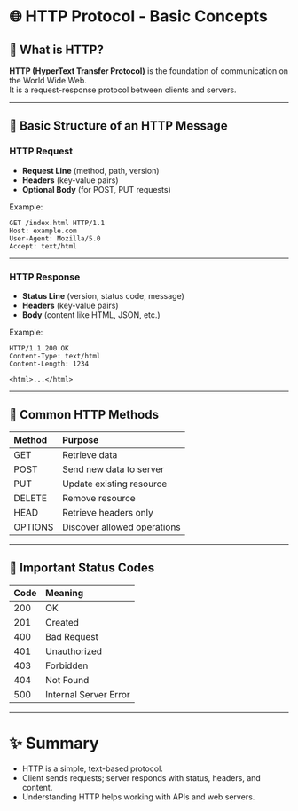 # 🌐 HTTP Protocol - Basic Concepts

## 🔹 What is HTTP?

**HTTP (HyperText Transfer Protocol)** is the foundation of communication on the World Wide Web.  
It is a request-response protocol between clients and servers.

---

## 🔹 Basic Structure of an HTTP Message

### HTTP Request
- **Request Line** (method, path, version)
- **Headers** (key-value pairs)
- **Optional Body** (for POST, PUT requests)

Example:
```
GET /index.html HTTP/1.1
Host: example.com
User-Agent: Mozilla/5.0
Accept: text/html
```

---

### HTTP Response
- **Status Line** (version, status code, message)
- **Headers** (key-value pairs)
- **Body** (content like HTML, JSON, etc.)

Example:
```
HTTP/1.1 200 OK
Content-Type: text/html
Content-Length: 1234

<html>...</html>
```

---

## 🔹 Common HTTP Methods

| Method  | Purpose                         |
|:--------|:---------------------------------|
| GET     | Retrieve data                    |
| POST    | Send new data to server           |
| PUT     | Update existing resource          |
| DELETE  | Remove resource                   |
| HEAD    | Retrieve headers only             |
| OPTIONS | Discover allowed operations       |

---

## 🔹 Important Status Codes

| Code | Meaning             |
|:-----|:--------------------|
| 200  | OK                   |
| 201  | Created              |
| 400  | Bad Request          |
| 401  | Unauthorized         |
| 403  | Forbidden            |
| 404  | Not Found            |
| 500  | Internal Server Error|

---

# ✨ Summary
- HTTP is a simple, text-based protocol.
- Client sends requests; server responds with status, headers, and content.
- Understanding HTTP helps working with APIs and web servers.